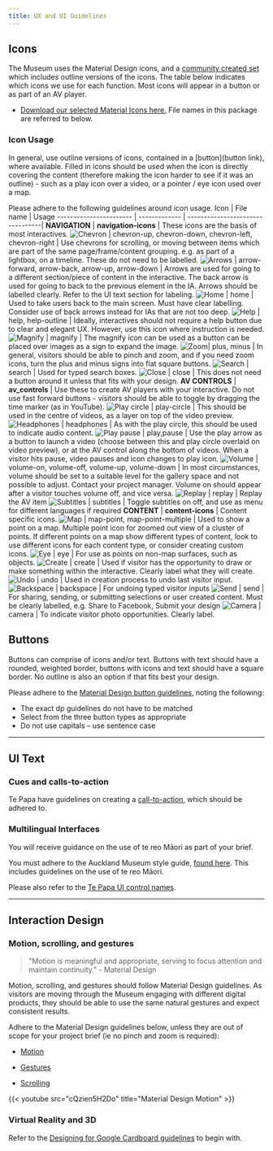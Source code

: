 ```yaml
---
title: UX and UI Guidelines
---
```


## Icons

The Museum uses the Material Design icons, and a [community created set](https://materialdesignicons.com/) which includes outline versions of the icons. The table below indicates which icons we use for each function. Most icons will appear in a button or as part of an AV player.

* [Download our selected Material Icons here.](/resources/awmm-brand-guidelines-one-pager-sep-2017.pdf) File names in this package are referred to below.

### Icon Usage

In general, use outline versions of icons, contained in a [button](button link), where available. Filled in icons should be used when the icon is directly covering the content (therefore making the icon harder to see if it was an outline) - such as a play icon over a video, or a pointer / eye icon used over a map. 

Please adhere to the following guidelines around icon usage.
Icon | File name | Usage
----------------------- | ------------- | ---------------------------------|
**NAVIGATION** | **navigation-icons** | These icons are the basis of most interactives.
![Chevron](/images/chevrons-all.png) | chevron-up, chevron-down, chevron-left, chevron-right | Use chevrons for scrolling, or moving between items which are part of the same page/frame/content grouping. e.g. as part of a lightbox, on a timeline. These do not need to be labelled.
![Arrows](/images/arrows-all.png) | arrow-forward, arrow-back, arrow-up, arrow-down | Arrows are used for going to a different section/piece of content in the interactive. The back arrow is used for going to back to the previous element in the IA. Arrows should be labelled clearly. Refer to the UI text section for labeling.
![Home](/images/home.png) | home | Used to take users back to the main screen. Must have clear labelling. Consider use of back arrows instead for IAs that are not too deep.
![Help](/images/help-all.png) | help, help-outline	| Ideally, interactives should not require a help button due to clear and elegant UX. However, use this icon where instruction is needed.
![Magnify](/images/magnify.png) | magnify | The magnify icon can be used as a button can be placed over images as a sign to expand the image.
![Zoom](/images/zoom-icons.png)| plus, minus | In general, visitors should be able to pinch and zoom, and if you need zoom icons, turn the plus and minus signs into flat square buttons.
![Search](/images/search.png) | search | Used for typed search boxes.
![Close](/images/close.png) | close | This does not need a button around it unless that fits with your design.
**AV CONTROLS** | **av_controls** | Use these to create AV players with your interactive. Do not use fast forward buttons - visitors should be able to toggle by dragging the time marker (as in YouTube).
![Play circle](/images/play-circle.png) | play-circle | This should be used in the centre of videos, as a layer on top of the video preview.
![Headphones](/images/headphones.png) | headphones | As with the play circle, this should be used to indicate audio content.
![Play pause](/images/play-pause.png)	| play,pause | Use the play arrow as a button to launch a video (choose between this and play circle overlaid on video preview), or at the AV control along the bottom of videos. When a visitor hits pause, video pauses and icon changes to play icon.
![Volume](/images/volume-all.png) | volume-on, volume-off, volume-up, volume-down | In most circumstances, volume should be set to a suitable level for the gallery space and not possible to adjust. Contact your project manager. Volume on should appear after a visitor touches volume off, and vice versa.
![Replay](/images/replay.png) | replay | Replay the AV item
![Subtitles](/images/subtitles.png) | subtitles | Toggle subtitles on off, and use as menu for different languages if required
**CONTENT**	| **content-icons** | Content specific icons.
![Map](/images/map-all.png)	| map-point, map-point-multiple	| Used to show a point on a map. Multiple point icon for zoomed out view of a cluster of points. If different points on a map show different types of content, look to use different icons for each content type, or consider creating custom icons.
![Eye](/images/eye.png) | eye | For use as points on non-map surfaces, such as objects.
![Create](/images/create.png) | create | Used if visitor has the opportunity to draw or make something within the interactive. Clearly label what they will create.
![Undo](/images/undo.png) | undo | Used in creation process to undo last visitor input.
![Backspace](/images/backspace.png) | backspace | For undoing typed visitor inputs
![Send](/images/send.png) | send | For sharing, sending, or submitting selections or user created content. Must be clearly labelled, e.g. Share to Facebook, Submit your design
![Camera](/images/camera.png) | camera | To indicate visitor photo opportunities. Clearly label.

## Buttons

Buttons can comprise of icons and/or text. Buttons with text should have a rounded, weighted border, buttons with icons and text should have a square border. No outline is also an option if that fits best your design.

Please adhere to the [Material Design button guidelines](https://material.io/guidelines/components/buttons.html), noting the following:

* The exact dp guidelines do not have to be matched
* Select from the three button types as appropriate
* Do not use capitals – use sentence case
---

## UI Text

### Cues and calls-to-action

Te Papa have guidelines on creating a [call-to-action](https://te-papa.github.io/_pages/principles/call-to-action/), which should be adhered to.

### Multilingual Interfaces

You will receive guidance on the use of te reo Māori as part of your brief.

You must adhere to the Auckland Museum style guide, [found here](/auckland-museum-assets/). This includes guidelines on the use of te reo Māori.

Please also refer to the [Te Papa UI control names](https://te-papa.github.io/_pages/patterns/ui-control-names/).

---

## Interaction Design

### Motion, scrolling, and gestures

>"Motion is meaningful and appropriate, serving to focus attention and maintain continuity." - Material Design

Motion, scrolling, and gestures should follow Material Design guidelines. As visitors are moving through the Museum engaging with different digital products, they should be able to use the same natural gestures and expect consistent results.

Adhere to the Material Design guidelines below, unless they are out of scope for your project brief (ie no pinch and zoom is required):

* [Motion](https://material.io/guidelines/motion/material-motion.html)

* [Gestures](https://material.io/guidelines/patterns/gestures.html)

* [Scrolling](https://material.io/guidelines/patterns/scrolling-techniques.html)

{{< youtube src="cQzien5H2Do" title="Material Design Motion" >}}

### Virtual Reality and 3D

Refer to the [Designing for Google Cardboard guidelines](https://designguidelines.withgoogle.com/cardboard/interactive-patterns/controls.html#) to begin with.
